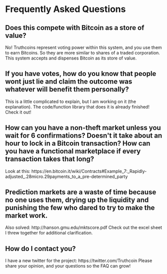 <h1>Frequently Asked Questions</h1>

<h2>Does this compete with Bitcoin as a store of value?</h2>
No!  Truthcoins represent voting power within this system, and you use them to earn Bitcoins. So they are more similar to shares of a traded corporation. This system accepts and dispenses Bitcoin as its store of value.

<h2>If you have votes, how do you know that people wont just lie and claim the outcome was whatever will benefit them personally?</h2>
This is a little complicated to explain, but I am working on it (the explanation). The code/function library that does it is already finished! Check it out!

<h2>How can you have a non-theft market unless you wait for 6 confirmations? Doesn't it take about an hour to lock in a Bitcoin transaction? How can you have a functional marketplace if every transaction takes that long?</h2>
Look at this: https://en.bitcoin.it/wiki/Contracts#Example_7:_Rapidly-adjusted_.28micro.29payments_to_a_pre-determined_party

<h2>Prediction markets are a waste of time because no one uses them, drying up the liquidity and punishing the few who dared to try to make the market work.</h2>
Also solved: http://hanson.gmu.edu/mktscore.pdf
Check out the excel sheet I threw together for additional clarification.

<h2>How do I contact you?</h2>
I have a new twitter for the project: https://twitter.com/Truthcoin
Please share your opinion, and your questions so the FAQ can grow!

